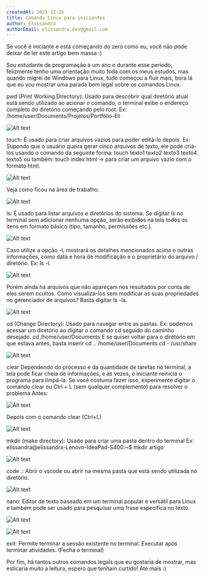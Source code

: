 ```yaml
---
createdAt: 2023-12-26
title: Comando Linux para iniciantes
author: Elissandra 
authorEmail: elissandra.dev@gmail.com
---
```

Se você é iniciante e está começando do zero como eu, você não pode deixar de ler este artigo bem massa :)

Sou estudante de programação a um ano e durante esse período, felizmente tenho uma orientação muito foda com os meus estudos, mas quando migrei de Windows para Linux, tudo começou a fluir mais, bora lá que eu vou mostrar uma parada bem legal sobre os comandos Linux.

pwd (Print Working Directory): Usado para descobrir qual diretório atual está sendo utilizado ao acionar o comando, o terminal exibe o endereço completo do diretório começando pelo root.
Ex: /home/user/Documents/Projetos/Portfólio-Eli

![Alt text](/assets/images/posts/comando-linux-para-iniciantes-phpsp/comando-pwd.jpeg)


touch: É usado para criar arquivos vazios para poder editá-lo depois.
Ex: Supondo que o usuário queira gerar cinco arquivos de texto, ele pode criá-los usando o comando da seguinte forma: 
touch texto1 texto2 texto3 texto4 texto5
ou também:
touch index.html -> para criar um arquivo vazio com o formato html.

![Alt text](/assets/images/posts/comando-linux-para-iniciantes-phpsp/comando-touch1.jpeg)

Veja como ficou na área de trabalho:

![Alt text](/assets/images/posts/comando-linux-para-iniciantes-phpsp/comando-touch2.jpeg)


 ls: É usado para listar arquivos e diretórios do sistema. Se digitar ls no terminal sem adicionar nenhuma opção, serão exibidos na tela todos os itens em formato básico (tipo, tamanho, permissões etc.). 

![Alt text](/assets/images/posts/comando-linux-para-iniciantes-phpsp/comando-ls.jpeg)

Caso utilize a opção -l, mostrará os detalhes mencionados acima e outras informações, como data e hora de modificação e o proprietário do arquivo / diretório. 
Ex: ls -l.

![Alt text](/assets/images/posts/comando-linux-para-iniciantes-phpsp/comando-ls-l.jpeg)



Porém ainda há arquivos que não apareçam nos resultados por conta de eles serem ocultos. Como visualizá-los sem modificar as suas propriedades no gerenciador de arquivos? Basta digitar ls -la.

![Alt text](/assets/images/posts/comando-linux-para-iniciantes-phpsp/comando-ls-la.jpeg)

cd (Change Directory): Usado para navegar entre as pastas. 
Ex: podemos acessar um diretório ao digitar o comando cd seguido do caminho desejado.
cd /home/user/Documents
E se quiser voltar para o diretório em que estava antes, basta inserir cd .. /home/user/Documents cd -
/usr/share

![Alt text](/assets/images/posts/comando-linux-para-iniciantes-phpsp/comando-cd.jpeg)

clear
Dependendo do processo e da quantidade de tarefas no terminal, a tela pode ficar cheia de informações, e às vezes, o iniciante reinicia o programa para limpá-la. Se você costuma fazer isso, experimente digitar o comando clear ou Ctrl + L (sem qualquer complemento) para resolver o problema
Antes:

![Alt text](/assets/images/posts/comando-linux-para-iniciantes-phpsp/comando-clear1.jpeg)

Depois com o comando clear (Ctrl+L)

![Alt text](/assets/images/posts/comando-linux-para-iniciantes-phpsp/comando-clear2.jpeg)


mkdir (make directory): Usado para criar uma pasta dentro do terminal 
Ex: elissandra@elissandra-Lenovo-IdeaPad-S400:~$ mkdir artigo

![Alt text](/assets/images/posts/comando-linux-para-iniciantes-phpsp/comando-mkdir.jpeg)


code .: Abrir o vscode ou abrir na mesma pasta que está sendo utilizada no diretório.

![Alt text](/assets/images/posts/comando-linux-para-iniciantes-phpsp/comando-code.jpeg)


nano: Editor de texto baseado em um terminal popular e versátil para Linux e também pode ser usado para pesquisar uma frase específica no texto.

![Alt text](/assets/images/posts/comando-linux-para-iniciantes-phpsp/comando-editor1.jpeg)

![Alt text](/assets/images/posts/comando-linux-para-iniciantes-phpsp/comando-editor2.jpeg)



exit: Permite terminar a sessão existente no terminal. Executar após terminar atividades. (Fecha o terminal)

Por fim, há tantos outros comandos legais que eu gostaria de mostrar, mas esticaria muito a leitura, espero que tenham curtido! Até mais :)
